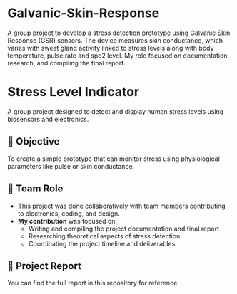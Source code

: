 # Galvanic-Skin-Response
A group project to develop a stress detection prototype using Galvanic Skin Response (GSR) sensors. The device measures skin conductance, which varies with sweat gland activity linked to stress levels along with body temperature, pulse rate and spo2 level. My role focused on documentation, research, and compiling the final report.

# Stress Level Indicator

A group project designed to detect and display human stress levels using biosensors and electronics.

## 🔧 Objective

To create a simple prototype that can monitor stress using physiological parameters like pulse or skin conductance.

## 👥 Team Role

- This project was done collaboratively with team members contributing to electronics, coding, and design.
- **My contribution** was focused on:
  - Writing and compiling the project documentation and final report
  - Researching theoretical aspects of stress detection
  - Coordinating the project timeline and deliverables

## 📄 Project Report

You can find the full report in this repository for reference.
